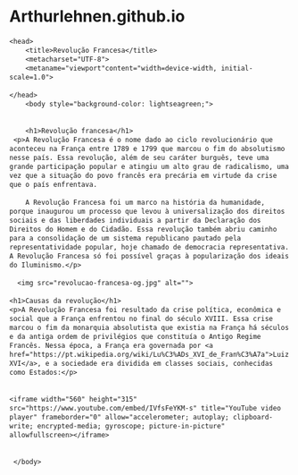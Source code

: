 # Arthurlehnen.github.io
<html>
     
    <head>
        <title>Revolução Francesa</title>
        <metacharset="UTF-8">
        <metaname="viewport"content="width=device-width, initial-scale=1.0">
        
    </head>
        <body style="background-color: lightseagreen;">
        
    
        <h1>Revolução francesa</h1>
     <p>A Revolução Francesa é o nome dado ao ciclo revolucionário que aconteceu na França entre 1789 e 1799 que marcou o fim do absolutismo nesse país. Essa revolução, além de seu caráter burguês, teve uma grande participação popular e atingiu um alto grau de radicalismo, uma vez que a situação do povo francês era precária em virtude da crise que o país enfrentava.

        A Revolução Francesa foi um marco na história da humanidade, porque inaugurou um processo que levou à universalização dos direitos sociais e das liberdades individuais a partir da Declaração dos Direitos do Homem e do Cidadão. Essa revolução também abriu caminho para a consolidação de um sistema republicano pautado pela representatividade popular, hoje chamado de democracia representativa. A Revolução Francesa só foi possível graças à popularização dos ideais do Iluminismo.</p>

      <img src="revolucao-francesa-og.jpg" alt=""> 

    <h1>Causas da revolução</h1>
    <p>A Revolução Francesa foi resultado da crise política, econômica e social que a França enfrentou no final do século XVIII. Essa crise marcou o fim da monarquia absolutista que existia na França há séculos e da antiga ordem de privilégios que constituía o Antigo Regime Francês. Nessa época, a França era governada por <a href="https://pt.wikipedia.org/wiki/Lu%C3%ADs_XVI_de_Fran%C3%A7a">Luiz XVI</a>, e a sociedade era dividida em classes sociais, conhecidas como Estados:</p>


    <iframe width="560" height="315" src="https://www.youtube.com/embed/IVfsFeYKM-s" title="YouTube video player" frameborder="0" allow="accelerometer; autoplay; clipboard-write; encrypted-media; gyroscope; picture-in-picture" allowfullscreen></iframe>


     </body>



</html>
      
      
      
